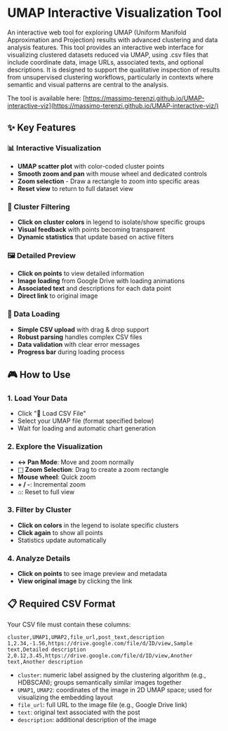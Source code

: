 # UMAP Interactive Visualization Tool

An interactive web tool for exploring UMAP (Uniform Manifold Approximation and Projection) results with advanced clustering and data analysis features. This tool provides an interactive web interface for visualizing clustered datasets reduced via UMAP, using .csv files that include coordinate data, image URLs, associated texts, and optional descriptions. It is designed to support the qualitative inspection of results from unsupervised clustering workflows, particularly in contexts where semantic and visual patterns are central to the analysis.

The tool is available here: [https://massimo-terenzi.github.io/UMAP-interactive-viz](https://massimo-terenzi.github.io/UMAP-interactive-viz/)

## ✨ Key Features

### 📊 Interactive Visualization
- **UMAP scatter plot** with color-coded cluster points
- **Smooth zoom and pan** with mouse wheel and dedicated controls
- **Zoom selection** - Draw a rectangle to zoom into specific areas
- **Reset view** to return to full dataset view

### 🎯 Cluster Filtering
- **Click on cluster colors** in legend to isolate/show specific groups
- **Visual feedback** with points becoming transparent
- **Dynamic statistics** that update based on active filters

### 🖼️ Detailed Preview
- **Click on points** to view detailed information
- **Image loading** from Google Drive with loading animations
- **Associated text** and descriptions for each data point
- **Direct link** to original image

### 📁 Data Loading
- **Simple CSV upload** with drag & drop support
- **Robust parsing** handles complex CSV files
- **Data validation** with clear error messages
- **Progress bar** during loading process

## 🎮 How to Use

### 1. Load Your Data
- Click "📁 Load CSV File"
- Select your UMAP file (format specified below)
- Wait for loading and automatic chart generation

### 2. Explore the Visualization
- **↔ Pan Mode**: Move and zoom normally
- **⬚ Zoom Selection**: Drag to create a zoom rectangle
- **Mouse wheel**: Quick zoom
- **+ / -**: Incremental zoom
- **⌂**: Reset to full view

### 3. Filter by Cluster
- **Click on colors** in the legend to isolate specific clusters
- **Click again** to show all points
- Statistics update automatically

### 4. Analyze Details
- **Click on points** to see image preview and metadata
- **View original image** by clicking the link

## 📋 Required CSV Format

Your CSV file must contain these columns:

```csv
cluster,UMAP1,UMAP2,file_url,post_text,description
1,2.34,-1.56,https://drive.google.com/file/d/ID/view,Sample text,Detailed description
2,0.12,3.45,https://drive.google.com/file/d/ID/view,Another text,Another description
```
- `cluster`: numeric label assigned by the clustering algorithm (e.g., HDBSCAN); groups semantically similar images together  
- `UMAP1`, `UMAP2`: coordinates of the image in 2D UMAP space; used for visualizing the embedding layout
- `file_url`: full URL to the image file (e.g., Google Drive link)  
- `text`: original text associated with the post  
- `description`: additional description of the image
